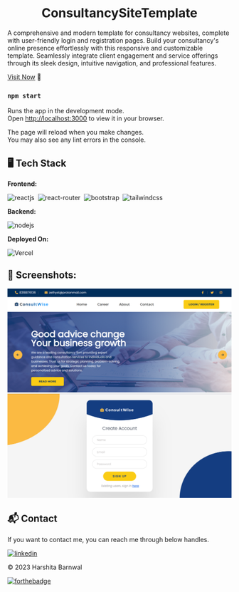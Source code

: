 <h1 align="center">ConsultancySiteTemplate</h1>

<p>A comprehensive and modern template for consultancy websites, complete with user-friendly login and registration pages. Build your consultancy's online presence effortlessly with this responsive and customizable template. Seamlessly integrate client engagement and service offerings through its sleek design, intuitive navigation, and professional features. </p>

[Visit Now]() 🚀
### `npm start`

Runs the app in the development mode.\
Open [http://localhost:3000](http://localhost:3000) to view it in your browser.

The page will reload when you make changes.\
You may also see any lint errors in the console.

## 🖥️ Tech Stack
**Frontend:**

![reactjs](https://img.shields.io/badge/React-20232A?style=for-the-badge&logo=react&logoColor=61DAFB)&nbsp;
![react-router](https://img.shields.io/badge/React_Router-CA4245?style=for-the-badge&logo=react-router&logoColor=white)&nbsp;
![bootstrap](https://img.shields.io/badge/Bootstrap-563D7C?style=for-the-badge&logo=bootstrap&logoColor=white)&nbsp;
![tailwindcss](https://img.shields.io/badge/Tailwind_CSS-38B2AC?style=for-the-badge&logo=tailwind-css&logoColor=white)&nbsp;

**Backend:**

![nodejs](https://img.shields.io/badge/Node.js-43853D?style=for-the-badge&logo=node.js&logoColor=white)&nbsp;

**Deployed On:**

![Vercel](https://img.shields.io/badge/GitHub-100000?style=for-the-badge&logo=github&logoColor=white)


## 📌 Screenshots:
![home](/img/home.png)
![home](/img/register.png)


<h2>📬 Contact</h2>

If you want to contact me, you can reach me through below handles.

[![linkedin](https://img.shields.io/badge/LinkedIn-0077B5?style=for-the-badge&logo=linkedin&logoColor=white)](https://www.linkedin.com/in/harshita-barnwal-17a732234/)

© 2023 Harshita Barnwal

[![forthebadge](https://forthebadge.com/images/badges/built-with-love.svg)](https://forthebadge.com)


